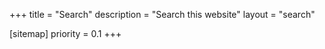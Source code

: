 +++
title = "Search"
description = "Search this website"
layout = "search"

[sitemap]
priority = 0.1
+++

<!-- This file exists solely to respond to /search URL with the related `search`
layout template.

No content shown here is rendered, all content is based in the template
layouts/page/search.html -->
